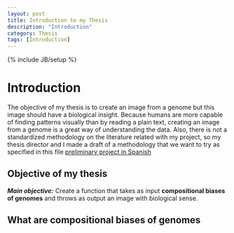 ```yaml
---
layout: post
title: Introduction to my Thesis
description: "Introduction"
category: Thesis
tags: [Introduction]
---
```

{% include JB/setup %}

# Introduction

The objective of my thesis is to create an image from a genome but this image should have a biological insight. Because humans are more capable of finding patterns visually than by reading a plain text, creating an image from a genome is a great way of understanding the data. Also, there is not a standardized methodology on the literature related with my project, so my thesis director and I made a draft of a methodology that we want to try as specified in this file [preliminary project in Spanish](/Additional_material/Preliminary_Project_Camila_Martinez.docx)

## Objective of my thesis

**_Main objective:_** Create a function that takes as input **compositional biases of genomes** and throws as output an image with biological sense.

## What are compositional biases of genomes





